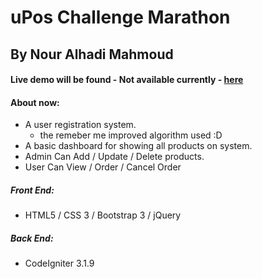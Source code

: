 # uPos Challenge Marathon
## By Nour Alhadi Mahmoud
#### Live demo will be found - Not available currently - [here]()

#### About now:

* A user registration system.
    * the remeber me improved algorithm used :D 
* A basic dashboard for showing all products on system.
* Admin Can Add / Update / Delete products.
* User Can View / Order / Cancel Order

##### Front End:

   * HTML5 / CSS 3 / Bootstrap 3 / jQuery
##### Back End:
   * CodeIgniter 3.1.9